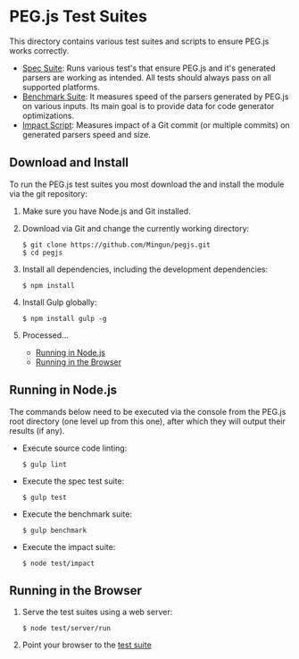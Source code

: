 # PEG.js Test Suites

This directory contains various test suites and scripts to ensure PEG.js works correctly.

* [Spec Suite](spec): Runs various test's that ensure PEG.js and it's generated parsers are working as intended. All tests should always pass on all supported platforms.
* [Benchmark Suite](benchmark): It measures speed of the parsers generated by PEG.js on various inputs. Its main goal is to provide data for code generator optimizations.
* [Impact Script](impact): Measures impact of a Git commit (or multiple commits) on generated parsers speed and size.

## Download and Install

To run the PEG.js test suites you most download the and install the module via the git repository:

  1. Make sure you have Node.js and Git installed.

  2. Download via Git and change the currently working directory:

     ```console
     $ git clone https://github.com/Mingun/pegjs.git
     $ cd pegjs
     ```

  3. Install all dependencies, including the development dependencies:

     ```console
     $ npm install
     ```

  4. Install Gulp globally:

     ```console
     $ npm install gulp -g
     ```

  5. Processed...

     * [Running in Node.js](#running-in-nodejs)
     * [Running in the Browser](#running-in-the-browser)

## Running in Node.js

The commands below need to be executed via the console from the PEG.js root directory (one level up from this one), after which they will output their results (if any).

  * Execute source code linting:

     ```console
     $ gulp lint
     ```

  * Execute the spec test suite:

     ```console
     $ gulp test
     ```

  * Execute the benchmark suite:

     ```console
     $ gulp benchmark
     ```

  * Execute the impact suite:

     ```console
     $ node test/impact
     ```

## Running in the Browser

  1. Serve the test suites using a web server:

     ```console
     $ node test/server/run
     ```

  2. Point your browser to the [test suite](http://localhost:8000/)
